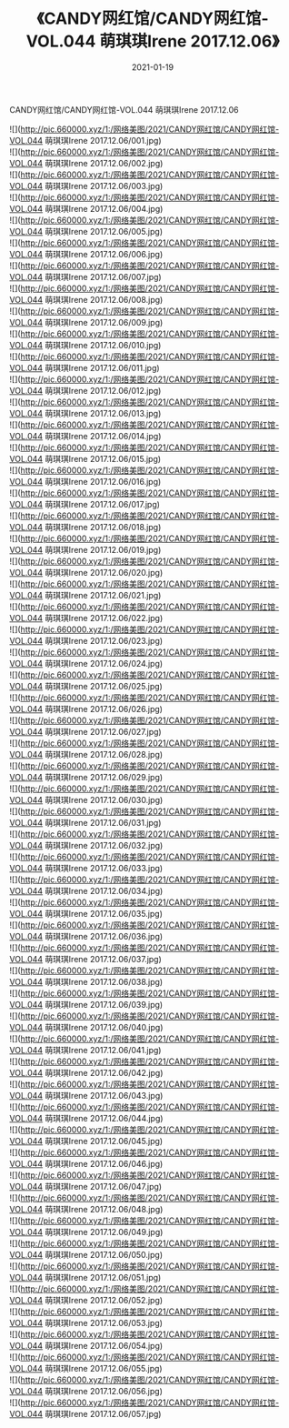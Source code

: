 ﻿---
layout: post
title:  《CANDY网红馆/CANDY网红馆-VOL.044 萌琪琪Irene 2017.12.06》
date:   2021-01-19
img: http://pic.660000.xyz/1:/网络美图/2021/CANDY网红馆/CANDY网红馆-VOL.044 萌琪琪Irene 2017.12.06/000.jpg
categories: [美女, 清纯, 唯美]
---

CANDY网红馆/CANDY网红馆-VOL.044 萌琪琪Irene 2017.12.06

 ![](http://pic.660000.xyz/1:/网络美图/2021/CANDY网红馆/CANDY网红馆-VOL.044 萌琪琪Irene 2017.12.06/001.jpg) <br>![](http://pic.660000.xyz/1:/网络美图/2021/CANDY网红馆/CANDY网红馆-VOL.044 萌琪琪Irene 2017.12.06/002.jpg) <br>![](http://pic.660000.xyz/1:/网络美图/2021/CANDY网红馆/CANDY网红馆-VOL.044 萌琪琪Irene 2017.12.06/003.jpg) <br>![](http://pic.660000.xyz/1:/网络美图/2021/CANDY网红馆/CANDY网红馆-VOL.044 萌琪琪Irene 2017.12.06/004.jpg) <br>![](http://pic.660000.xyz/1:/网络美图/2021/CANDY网红馆/CANDY网红馆-VOL.044 萌琪琪Irene 2017.12.06/005.jpg) <br>![](http://pic.660000.xyz/1:/网络美图/2021/CANDY网红馆/CANDY网红馆-VOL.044 萌琪琪Irene 2017.12.06/006.jpg) <br>![](http://pic.660000.xyz/1:/网络美图/2021/CANDY网红馆/CANDY网红馆-VOL.044 萌琪琪Irene 2017.12.06/007.jpg) <br>![](http://pic.660000.xyz/1:/网络美图/2021/CANDY网红馆/CANDY网红馆-VOL.044 萌琪琪Irene 2017.12.06/008.jpg) <br>![](http://pic.660000.xyz/1:/网络美图/2021/CANDY网红馆/CANDY网红馆-VOL.044 萌琪琪Irene 2017.12.06/009.jpg) <br>![](http://pic.660000.xyz/1:/网络美图/2021/CANDY网红馆/CANDY网红馆-VOL.044 萌琪琪Irene 2017.12.06/010.jpg) <br>![](http://pic.660000.xyz/1:/网络美图/2021/CANDY网红馆/CANDY网红馆-VOL.044 萌琪琪Irene 2017.12.06/011.jpg) <br>![](http://pic.660000.xyz/1:/网络美图/2021/CANDY网红馆/CANDY网红馆-VOL.044 萌琪琪Irene 2017.12.06/012.jpg) <br>![](http://pic.660000.xyz/1:/网络美图/2021/CANDY网红馆/CANDY网红馆-VOL.044 萌琪琪Irene 2017.12.06/013.jpg) <br>![](http://pic.660000.xyz/1:/网络美图/2021/CANDY网红馆/CANDY网红馆-VOL.044 萌琪琪Irene 2017.12.06/014.jpg) <br>![](http://pic.660000.xyz/1:/网络美图/2021/CANDY网红馆/CANDY网红馆-VOL.044 萌琪琪Irene 2017.12.06/015.jpg) <br>![](http://pic.660000.xyz/1:/网络美图/2021/CANDY网红馆/CANDY网红馆-VOL.044 萌琪琪Irene 2017.12.06/016.jpg) <br>![](http://pic.660000.xyz/1:/网络美图/2021/CANDY网红馆/CANDY网红馆-VOL.044 萌琪琪Irene 2017.12.06/017.jpg) <br>![](http://pic.660000.xyz/1:/网络美图/2021/CANDY网红馆/CANDY网红馆-VOL.044 萌琪琪Irene 2017.12.06/018.jpg) <br>![](http://pic.660000.xyz/1:/网络美图/2021/CANDY网红馆/CANDY网红馆-VOL.044 萌琪琪Irene 2017.12.06/019.jpg) <br>![](http://pic.660000.xyz/1:/网络美图/2021/CANDY网红馆/CANDY网红馆-VOL.044 萌琪琪Irene 2017.12.06/020.jpg) <br>![](http://pic.660000.xyz/1:/网络美图/2021/CANDY网红馆/CANDY网红馆-VOL.044 萌琪琪Irene 2017.12.06/021.jpg) <br>![](http://pic.660000.xyz/1:/网络美图/2021/CANDY网红馆/CANDY网红馆-VOL.044 萌琪琪Irene 2017.12.06/022.jpg) <br>![](http://pic.660000.xyz/1:/网络美图/2021/CANDY网红馆/CANDY网红馆-VOL.044 萌琪琪Irene 2017.12.06/023.jpg) <br>![](http://pic.660000.xyz/1:/网络美图/2021/CANDY网红馆/CANDY网红馆-VOL.044 萌琪琪Irene 2017.12.06/024.jpg) <br>![](http://pic.660000.xyz/1:/网络美图/2021/CANDY网红馆/CANDY网红馆-VOL.044 萌琪琪Irene 2017.12.06/025.jpg) <br>![](http://pic.660000.xyz/1:/网络美图/2021/CANDY网红馆/CANDY网红馆-VOL.044 萌琪琪Irene 2017.12.06/026.jpg) <br>![](http://pic.660000.xyz/1:/网络美图/2021/CANDY网红馆/CANDY网红馆-VOL.044 萌琪琪Irene 2017.12.06/027.jpg) <br>![](http://pic.660000.xyz/1:/网络美图/2021/CANDY网红馆/CANDY网红馆-VOL.044 萌琪琪Irene 2017.12.06/028.jpg) <br>![](http://pic.660000.xyz/1:/网络美图/2021/CANDY网红馆/CANDY网红馆-VOL.044 萌琪琪Irene 2017.12.06/029.jpg) <br>![](http://pic.660000.xyz/1:/网络美图/2021/CANDY网红馆/CANDY网红馆-VOL.044 萌琪琪Irene 2017.12.06/030.jpg) <br>![](http://pic.660000.xyz/1:/网络美图/2021/CANDY网红馆/CANDY网红馆-VOL.044 萌琪琪Irene 2017.12.06/031.jpg) <br>![](http://pic.660000.xyz/1:/网络美图/2021/CANDY网红馆/CANDY网红馆-VOL.044 萌琪琪Irene 2017.12.06/032.jpg) <br>![](http://pic.660000.xyz/1:/网络美图/2021/CANDY网红馆/CANDY网红馆-VOL.044 萌琪琪Irene 2017.12.06/033.jpg) <br>![](http://pic.660000.xyz/1:/网络美图/2021/CANDY网红馆/CANDY网红馆-VOL.044 萌琪琪Irene 2017.12.06/034.jpg) <br>![](http://pic.660000.xyz/1:/网络美图/2021/CANDY网红馆/CANDY网红馆-VOL.044 萌琪琪Irene 2017.12.06/035.jpg) <br>![](http://pic.660000.xyz/1:/网络美图/2021/CANDY网红馆/CANDY网红馆-VOL.044 萌琪琪Irene 2017.12.06/036.jpg) <br>![](http://pic.660000.xyz/1:/网络美图/2021/CANDY网红馆/CANDY网红馆-VOL.044 萌琪琪Irene 2017.12.06/037.jpg) <br>![](http://pic.660000.xyz/1:/网络美图/2021/CANDY网红馆/CANDY网红馆-VOL.044 萌琪琪Irene 2017.12.06/038.jpg) <br>![](http://pic.660000.xyz/1:/网络美图/2021/CANDY网红馆/CANDY网红馆-VOL.044 萌琪琪Irene 2017.12.06/039.jpg) <br>![](http://pic.660000.xyz/1:/网络美图/2021/CANDY网红馆/CANDY网红馆-VOL.044 萌琪琪Irene 2017.12.06/040.jpg) <br>![](http://pic.660000.xyz/1:/网络美图/2021/CANDY网红馆/CANDY网红馆-VOL.044 萌琪琪Irene 2017.12.06/041.jpg) <br>![](http://pic.660000.xyz/1:/网络美图/2021/CANDY网红馆/CANDY网红馆-VOL.044 萌琪琪Irene 2017.12.06/042.jpg) <br>![](http://pic.660000.xyz/1:/网络美图/2021/CANDY网红馆/CANDY网红馆-VOL.044 萌琪琪Irene 2017.12.06/043.jpg) <br>![](http://pic.660000.xyz/1:/网络美图/2021/CANDY网红馆/CANDY网红馆-VOL.044 萌琪琪Irene 2017.12.06/044.jpg) <br>![](http://pic.660000.xyz/1:/网络美图/2021/CANDY网红馆/CANDY网红馆-VOL.044 萌琪琪Irene 2017.12.06/045.jpg) <br>![](http://pic.660000.xyz/1:/网络美图/2021/CANDY网红馆/CANDY网红馆-VOL.044 萌琪琪Irene 2017.12.06/046.jpg) <br>![](http://pic.660000.xyz/1:/网络美图/2021/CANDY网红馆/CANDY网红馆-VOL.044 萌琪琪Irene 2017.12.06/047.jpg) <br>![](http://pic.660000.xyz/1:/网络美图/2021/CANDY网红馆/CANDY网红馆-VOL.044 萌琪琪Irene 2017.12.06/048.jpg) <br>![](http://pic.660000.xyz/1:/网络美图/2021/CANDY网红馆/CANDY网红馆-VOL.044 萌琪琪Irene 2017.12.06/049.jpg) <br>![](http://pic.660000.xyz/1:/网络美图/2021/CANDY网红馆/CANDY网红馆-VOL.044 萌琪琪Irene 2017.12.06/050.jpg) <br>![](http://pic.660000.xyz/1:/网络美图/2021/CANDY网红馆/CANDY网红馆-VOL.044 萌琪琪Irene 2017.12.06/051.jpg) <br>![](http://pic.660000.xyz/1:/网络美图/2021/CANDY网红馆/CANDY网红馆-VOL.044 萌琪琪Irene 2017.12.06/052.jpg) <br>![](http://pic.660000.xyz/1:/网络美图/2021/CANDY网红馆/CANDY网红馆-VOL.044 萌琪琪Irene 2017.12.06/053.jpg) <br>![](http://pic.660000.xyz/1:/网络美图/2021/CANDY网红馆/CANDY网红馆-VOL.044 萌琪琪Irene 2017.12.06/054.jpg) <br>![](http://pic.660000.xyz/1:/网络美图/2021/CANDY网红馆/CANDY网红馆-VOL.044 萌琪琪Irene 2017.12.06/055.jpg) <br>![](http://pic.660000.xyz/1:/网络美图/2021/CANDY网红馆/CANDY网红馆-VOL.044 萌琪琪Irene 2017.12.06/056.jpg) <br>![](http://pic.660000.xyz/1:/网络美图/2021/CANDY网红馆/CANDY网红馆-VOL.044 萌琪琪Irene 2017.12.06/057.jpg) <br>